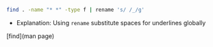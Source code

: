 
```bash
find . -name "* *" -type f | rename 's/ /_/g'
```

- Explanation: Using `rename` substitute spaces for underlines globally

[find](man page)
